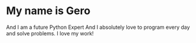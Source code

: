 <h1>My name is Gero</h1><p>And I am a future Python Expert
And I absolutely love to program every day
and solve problems.
I love my work!</p>